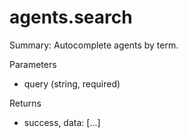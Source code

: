# agents.search

Summary: Autocomplete agents by term.

Parameters
- query (string, required)

Returns
- success, data: [...]
